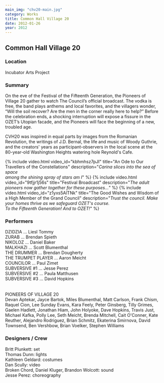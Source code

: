 ```yaml
---
main_img: "chv20-main.jpg"
category: Works
title: Common Hall Village 20
date: 2012-01-26
year: 2012
---
```

## Common Hall Village 20  

### Location

Incubator Arts Project

### Summary

On the eve of the Festival of the Fifteenth Generation, the Pioneers of Village 20 gather to watch The Council’s official broadcast. The vodka is free, the band plays anthems and local favorites, and the villagers wonder, “Will the soil recover? Are the men in the corner really here to help?” Before the celebration ends, a shocking interruption will expose a fissure in the OZET’s Utopian facade, and the Pioneers will face the beginning of a new, troubled age. 

CVH20 was inspired in equal parts by images from the Romanian Revolution, the writings of J.D. Bernal, the life and music of Woody Guthrie, and the creators' years as participant-observers in the local scene at the 80-year-old Washington Heights watering hole Reynold's Cafe. 

{% include video.html video_id="kbhmhsz7pJI" title="An Ode to Our Travellers of the Constellations" description="<em>Carina slices into the sea of space<br>among the shining spray of stars am I</em>" %}
{% include video.html video_id="9tfjjr1j56s" title="Festival Broadcast" description="<em>The adult pioneers now gather together for these purposes...</em>" %}
{% include video.html video_id="z1yxs5AlTNk" title="The Good Wishes and Wisdom of a High Member of the Grand Council" description="<em>Trust the council. Make your homes thrive as we safeguard OZET's course.<br>To the Fifteenth Generation!  And to OZET!</em>" %}

### Performers

DZIDZIA ... Liesl Tommy<br>
ZURAB ... Brendan Spieth<br> 
NIKOLOZ ... Daniel Baker<br>
MALKHAZI ... Scott Blumenthal<br>
THE DRUMMER ... Brendan Dougherty<br>
THE TRUMPET PLAYER ... Aaron Meicht<br>
COUNCILOR ... Paul Zimet<br>
SUBVERSIVE #1 ... Jesse Perez<br>
SUBVERSIVE #2 ... Paula Matthusen<br>
SUBVERSIVE #3 ... David Hopkins<br>
<br><br>
PIONEERS OF VILLAGE 20<br>
Devan Aptekar, Jayce Bartok, Miles Blumenthal, Matt Carlson, Frank Chism, Raquel Cion, Lee Sunday Evans, Kara Feely, Peter Ginsberg, Tilly Grimes, Gaelen Hadlett, Jonathan Hiam, John Holyoke, Dave Hopkins, Travis Just, Michael Kafka, Polly Lee, Seth Meicht, Brenda Mitchell, Cait O'Conner, Kate Reuther, Alejandro Rodriguez, Brian Schmitz, Ekaterina Smirnova, David Townsend, Ben Vershbow, Brian Voelker, Stephen Williams

### Designers / Crew

Britt Plunkett: set<br>
Thomas Dunn: lights<br>
Kathleen Geldard: costumes<br>
Dan Scully: video<br>
Broken Chord, Daniel Kluger, Brandon Wolcott: sound<br>
Jesse Perez: choreography


